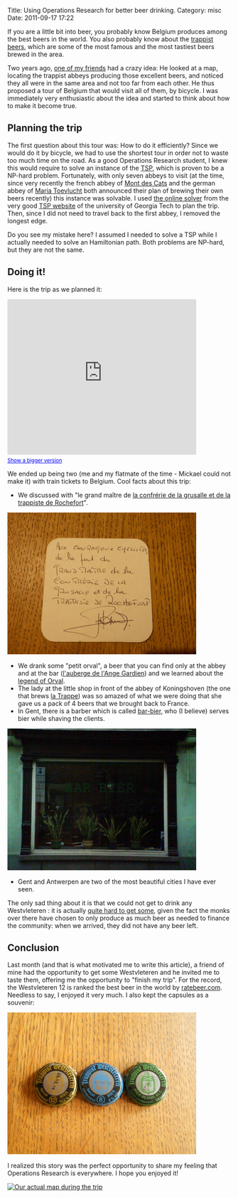 Title: Using Operations Research for better beer drinking.
Category: misc
Date: 2011-09-17 17:22

If you are a little bit into beer, you probably know Belgium produces
among the best beers in the world. You also probably know about the
[trappist beers][1], which are some of the most famous and the most
tastiest beers brewed in the area.

Two years ago, [one of my friends][2] had a crazy idea: He looked at a
map, locating the trappist abbeys producing those excellent beers, and
noticed they all were in the same area and not too far from each other. He
thus proposed a tour of Belgium that would visit all of them, by bicycle.
I was immediately very enthusiastic about the idea and started to think
about how to make it become true.

Planning the trip
-----------------

The first question about this tour was: How to do it efficiently? Since we
would do it by bicycle, we had to use the shortest tour in order not to
waste too much time on the road. As a good Operations Research student, I
knew this would require to solve an instance of the [TSP][3], which is
proven to be a NP-hard problem. Fortunately, with only seven abbeys to
visit (at the time, since very recently the french abbey of [Mont des
Cats][4] and the german abbey of [Maria Toevlucht][5] both announced their
plan of brewing their own beers recently) this instance was solvable. I
used [the online solver][6] from the very good [TSP website][7] of the
university of Georgia Tech to plan the trip. Then, since I did not need to
travel back to the first abbey, I removed the longest edge.

Do you see my mistake here? I assumed I needed to solve a TSP while I
actually needed to solve an Hamiltonian path. Both problems are NP-hard,
but they are not the same.

Doing it!
---------

Here is the trip as we planned it:

<iframe width="425" height="350" frameborder="0" scrolling="no" marginheight="0" marginwidth="0" src="http://maps.google.com/maps?f=d&amp;source=s_d&amp;saddr=Chimay+%4050.048397,4.311786&amp;daddr=Orval,+Florenville,+Belgique+to:Rochefort,+Belgique+to:Achel,+Hamont,+Belgique+to:Koningshoeven,+5018+Tilburg,+Pays-Bas+to:Westmalle,+Royaume+de+Belgique+to:Westvleteren,+Vleteren,+Belgique&amp;hl=fr&amp;geocode=FY2t-wId6spBAA%3BFdpj9QIde5ZRACkjJ_77zo3qRzFW8laZ9FhaqQ%3BFRNr_QIdk6hPACljFprIRsnBRzEgb00vq5kABA%3BFREaDgMd-JhTACEenFGS3R3vUg%3BFWedEgMda_5NACkzdA2EwL_GRzFeLGHzqkBolg%3BFRq7DgMdVpRHACnVxaCIOgDERzECXL1iQqISzg%3BFdwXCQMdSHUpACmNKhq7IsHcRzGWOA_eggi1yQ&amp;sll=50.513427,4.65271&amp;sspn=2.109882,4.916382&amp;vpsrc=0&amp;dirflg=w&amp;mra=ltm&amp;ie=UTF8&amp;ll=50.513427,4.65271&amp;spn=1.93717,2.76712&amp;t=h&amp;output=embed"></iframe><br /><small><a href="http://maps.google.com/maps?f=d&amp;source=embed&amp;saddr=Chimay+%4050.048397,4.311786&amp;daddr=Orval,+Florenville,+Belgique+to:Rochefort,+Belgique+to:Achel,+Hamont,+Belgique+to:Koningshoeven,+5018+Tilburg,+Pays-Bas+to:Westmalle,+Royaume+de+Belgique+to:Westvleteren,+Vleteren,+Belgique&amp;hl=fr&amp;geocode=FY2t-wId6spBAA%3BFdpj9QIde5ZRACkjJ_77zo3qRzFW8laZ9FhaqQ%3BFRNr_QIdk6hPACljFprIRsnBRzEgb00vq5kABA%3BFREaDgMd-JhTACEenFGS3R3vUg%3BFWedEgMda_5NACkzdA2EwL_GRzFeLGHzqkBolg%3BFRq7DgMdVpRHACnVxaCIOgDERzECXL1iQqISzg%3BFdwXCQMdSHUpACmNKhq7IsHcRzGWOA_eggi1yQ&amp;sll=50.513427,4.65271&amp;sspn=2.109882,4.916382&amp;vpsrc=0&amp;dirflg=w&amp;mra=ltm&amp;ie=UTF8&amp;ll=50.513427,4.65271&amp;spn=1.93717,2.76712&amp;t=h" style="color:#0000FF;text-align:left">Show a bigger version</a></small>

We ended up being two (me and my flatmate of the time - Mickael could not
make it) with train tickets to Belgium. Cool facts about this trip:

- We discussed with "le grand maître de [la confrérie de la grusalle et de
  la trappiste de Rochefort][14]".

![grand_maitre_rochefort.jpg](images/grand_maitre_rochefort.jpg)

- We drank some "petit orval", a beer that you can find only at the abbey
  and at the bar ([l'auberge de l'Ange Gardien][13]) and we learned about
  the [legend of Orval][12].
- The lady at the little shop in front of the abbey of Koningshoven (the
  one that brews [la Trappe][8]) was so amazed of what we were doing that
  she gave us a pack of 4 beers that we brought back to France.
- In Gent, there is a barber which is called [bar-bier][12], who (I
  believe) serves bier while shaving the clients.

![gent_barbier.jpg](images/gent_barbier.jpg)

- Gent and Antwerpen are two of the most beautiful cities I have ever
  seen.

The only sad thing about it is that we could not get to drink any
Westvleteren : it is actually [quite hard to get some][9], given the fact
the monks over there have chosen to only produce as much beer as needed to
finance the community: when we arrived, they did not have any beer left.

Conclusion
----------

Last month (and that is what motivated me to write this article), a friend
of mine had the opportunity to get some Westvleteren and he invited me to
taste them, offering me the opportunity to "finish my trip". For the
record, the Westvleteren 12 is ranked the best beer in the world by
[ratebeer.com][10]. Needless to say, I enjoyed it very much. I also kept
the capsules as a souvenir:

![westvleteren.jpg](images/westvleteren.jpg)

I realized this story was the perfect opportunity to share my feeling that
Operations Research is everywhere. I hope you enjoyed it!

[![Our actual map during the trip](images/belgium_trip.resized.jpg "Our
actual map during the trip")][11]

[1]: http://en.wikipedia.org/wiki/Trappist_beer
[2]: http://mickaelistria.wordpress.com/
[3]: http://en.wikipedia.org/wiki/Travelling_salesman_problem
[4]: http://fr.wikipedia.org/wiki/Abbaye_du_Mont_des_Cats
[5]: http://trappist-beers.com/8th-trappist-beer-not-from-mont-des-cats-france-but-from-abbey-zundert-netherlands/
[6]: http://www.tsp.gatech.edu/maps/index.html
[7]: http://www.tsp.gatech.edu/index.html
[8]: http://fr.wikipedia.org/wiki/La_Trappe
[9]: http://en.wikipedia.org/wiki/Westvleteren_Brewery#Availability
[10]: http://www.ratebeer.com/
[11]: images/belgium_trip.jpg
[12]: http://en.wikipedia.org/wiki/Orval_Abbey#The_legend_of_Orval
[13]: http://www.orval.be/fr/accueil/auberge.html
[14]: http://www.confreries.be/conf/grusalle/index.htm

